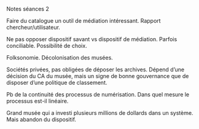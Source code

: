 Notes séances 2

Faire du catalogue un outil de médiation intéressant. Rapport chercheur/utilisateur.

Ne pas opposer dispositif savant vs dispositif de médiation. Parfois conciliable. Possibilité de choix.

Folksonomie. Décolonisation des musées.

Sociétés privées, pas obligées de déposer les archives. Dépend d’une décision du CA du musée, mais un signe de bonne gouvernance que de disposer d’une politique de classement.

Pb de la continuité des processus de numérisation. Dans quel mesure le processus est-il linéaire.

Grand musée qui a investi plusieurs millions de dollards dans un système. Mais abandon du dispositif.